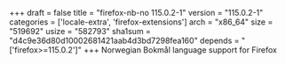 +++
draft = false
title = "firefox-nb-no 115.0.2-1"
version = "115.0.2-1"
categories = ['locale-extra', 'firefox-extensions']
arch = "x86_64"
size = "519692"
usize = "582793"
sha1sum = "d4c9e36d80d10002681421aab4d3bd7298fea160"
depends = "['firefox>=115.0.2']"
+++
Norwegian Bokmål language support for Firefox